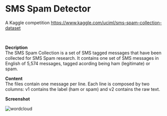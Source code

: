# SMS Spam Detector
A Kaggle competition https://www.kaggle.com/uciml/sms-spam-collection-dataset

</br>

**Decription** </br>
The SMS Spam Collection is a set of SMS tagged messages that have been collected for SMS Spam research. It contains one set of SMS messages in English of 5,574 messages, tagged acording being ham (legitimate) or spam.  </br>

**Content** </br>
The files contain one message per line. Each line is composed by two columns: v1 contains the label (ham or spam) and v2 contains the raw text.
</br>

**Screenshot**
</br>

![wordcloud](https://user-images.githubusercontent.com/8282374/66025788-e96f4180-e514-11e9-859c-6cd7f7427975.png)

